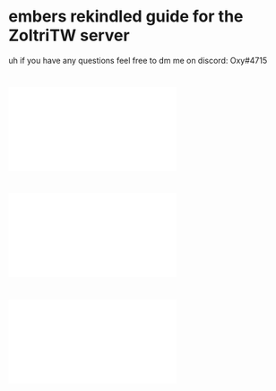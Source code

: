 # embers rekindled guide for the ZoltriTW server<br>
uh if you have any questions feel free to dm me on discord: Oxy#4715<br>
# ![getting started](basics.md)<br>
# ![alchemy](alchemy.md)<br>
# ![ember power gen and storage](emberpowergen.md)
